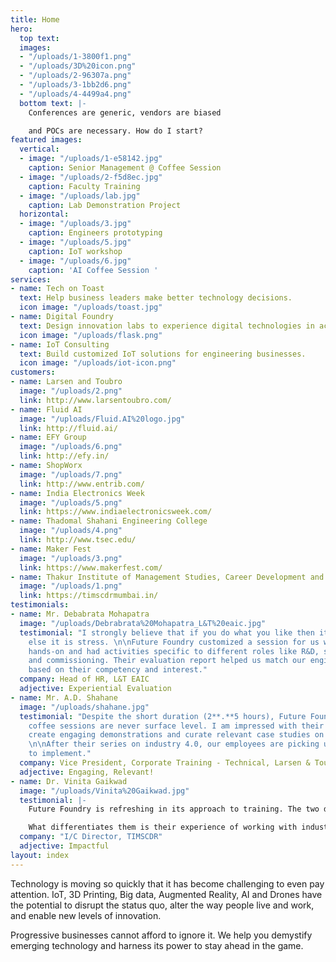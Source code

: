 ```yaml
---
title: Home
hero:
  top text: 
  images:
  - "/uploads/1-3800f1.png"
  - "/uploads/3D%20icon.png"
  - "/uploads/2-96307a.png"
  - "/uploads/3-1bb2d6.png"
  - "/uploads/4-4499a4.png"
  bottom text: |-
    Conferences are generic, vendors are biased

    and POCs are necessary. How do I start?
featured images:
  vertical:
  - image: "/uploads/1-e58142.jpg"
    caption: Senior Management @ Coffee Session
  - image: "/uploads/2-f5d8ec.jpg"
    caption: Faculty Training
  - image: "/uploads/lab.jpg"
    caption: Lab Demonstration Project
  horizontal:
  - image: "/uploads/3.jpg"
    caption: Engineers prototyping
  - image: "/uploads/5.jpg"
    caption: IoT workshop
  - image: "/uploads/6.jpg"
    caption: 'AI Coffee Session '
services:
- name: Tech on Toast
  text: Help business leaders make better technology decisions.
  icon image: "/uploads/toast.jpg"
- name: Digital Foundry
  text: Design innovation labs to experience digital technologies in action.
  icon image: "/uploads/flask.png"
- name: IoT Consulting
  text: Build customized IoT solutions for engineering businesses.
  icon image: "/uploads/iot-icon.png"
customers:
- name: Larsen and Toubro
  image: "/uploads/2.png"
  link: http://www.larsentoubro.com/
- name: Fluid AI
  image: "/uploads/Fluid.AI%20logo.jpg"
  link: http://fluid.ai/
- name: EFY Group
  image: "/uploads/6.png"
  link: http://efy.in/
- name: ShopWorx
  image: "/uploads/7.png"
  link: http://www.entrib.com/
- name: India Electronics Week
  image: "/uploads/5.png"
  link: https://www.indiaelectronicsweek.com/
- name: Thadomal Shahani Engineering College
  image: "/uploads/4.png"
  link: http://www.tsec.edu/
- name: Maker Fest
  image: "/uploads/3.png"
  link: https://www.makerfest.com/
- name: Thakur Institute of Management Studies, Career Development and Research
  image: "/uploads/1.png"
  link: https://timscdrmumbai.in/
testimonials:
- name: Mr. Debabrata Mohapatra
  image: "/uploads/Debrabrata%20Mohapatra_L&T%20eaic.jpg"
  testimonial: "I strongly believe that if you do what you like then it is passion
    else it is stress. \n\nFuture Foundry customized a session for us which was pure
    hands-on and had activities specific to different roles like R&D, sales, manufacturing
    and commissioning. Their evaluation report helped us match our engineers to roles
    based on their competency and interest."
  company: Head of HR, L&T EAIC
  adjective: Experiential Evaluation
- name: Mr. A.D. Shahane
  image: "/uploads/shahane.jpg"
  testimonial: "Despite the short duration (2**.**5 hours), Future Foundry's technology
    coffee sessions are never surface level. I am impressed with their ability to
    create engaging demonstrations and curate relevant case studies on every technology.
    \n\nAfter their series on industry 4.0, our employees are picking up pilot projects
    to implement."
  company: Vice President, Corporate Training - Technical, Larsen & Toubro
  adjective: Engaging, Relevant!
- name: Dr. Vinita Gaikwad
  image: "/uploads/Vinita%20Gaikwad.jpg"
  testimonial: |-
    Future Foundry is refreshing in its approach to training. The two day IOT training was pure hands-on, no boring presentations or lectures. Deepak starts every session with an IoT problem and in the process of solving that problem, our faculty learns the concepts.

    What differentiates them is their experience of working with industries which they incorporate in their sessions through projects and examples.I would strongly recommend them to institutions who are looking for robust faculty training.
  company: "​I/C Director, TIMSCDR"
  adjective: Impactful
layout: index
---
```


Technology is moving so quickly that it has become challenging to even pay attention. IoT, 3D Printing, Big data, Augmented Reality, AI and Drones have the potential to disrupt the status quo, alter the way people live and work, and enable new levels of innovation. 
 
Progressive businesses cannot afford to ignore it. We help you demystify emerging technology and harness its power to stay ahead in the game.